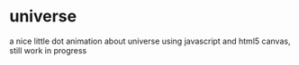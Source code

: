 # universe
a nice little dot animation about universe using javascript and html5 canvas, still work in progress
